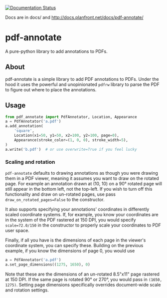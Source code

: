 [![Documentation Status](http://docs.planfront.net/projects/pdf-annotate/badge/?version=latest)](http://docs.planfront.net/docs/pdf-annotate/?badge=latest)

Docs are in docs/ and http://docs.planfront.net/docs/pdf-annotate/

# pdf-annotate
A pure-python library to add annotations to PDFs.

## About
pdf-annotate is a simple library to add PDF annotations to PDFs. Under the hood
it uses the powerful and unopinionated `pdfrw` library to parse the PDF to
figure out where to place the annotations.

## Usage
```python
from pdf_annotate import PdfAnnotator, Location, Appearance
a = PdfAnnotator('a.pdf')
a.add_annotation(
    'square',
    Location(x1=50, y1=50, x2=100, y2=100, page=0),
    Appearance(stroke_color=(1, 0, 0), stroke_width=5),
)
a.write('b.pdf')  # or use overwrite=True if you feel lucky
```

### Scaling and rotation
`pdf-annotate` defaults to drawing annotations as though you were drawing them in a PDF viewer,
meaning it assumes you want to draw on the rotated page. For example an annotation drawn at 
(10, 10) on a 90° rotated page will still appear in the bottom left, not the top-left. If you
wish to turn off this functionality and draw on un-rotated pages, use pass `draw_on_rotated_pages=False`
to the constructor.

It also supports specifying your annotations' coordinates in differently scaled coordinate systems.
If, for example, you know your coordinates are in the system of the PDF rastered at 150 DPI, you
would specify `scale=72.0/150` in the constructor to properly scale your coordinates to PDF user space.

Finally, if all you have is the dimensions of each page in the viewer's coordinate system, you can
specify these. Building on the previous example, if you know the dimensions of page 0, you would use
```python
a = PdfAnnotator('a.pdf')
a.set_page_dimensions((1275, 1650), 0)
```
Note that these are the dimensions of an un-rotated 8.5"x11" page rastered at 150 DPI. If the same page is
rotated 90° or 270°, you would pass in `(1650, 1275)`.
Setting page dimensions specifically overrides document-wide scale and rotation settings.
